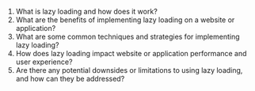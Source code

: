 

1. What is lazy loading and how does it work?
2. What are the benefits of implementing lazy loading on a website or application?
3. What are some common techniques and strategies for implementing lazy loading?
4. How does lazy loading impact website or application performance and user experience?
5. Are there any potential downsides or limitations to using lazy loading, and how can they be addressed?